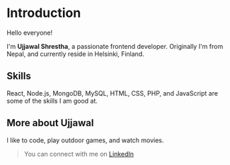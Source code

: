 # Introduction

Hello everyone!

I'm **Ujjawal Shrestha**, a passionate frontend developer. Originally I'm from Nepal, and currently reside in Helsinki, Finland.

## Skills

React, Node.js, MongoDB, MySQL, HTML, CSS, PHP, and JavaScript are some of the skills I am good at.

## More about Ujjawal

I like to code, play outdoor games, and watch movies.

> You can connect with me on [LinkedIn](https://www.linkedin.com/in/ujjawal-shrestha-855682159/)
